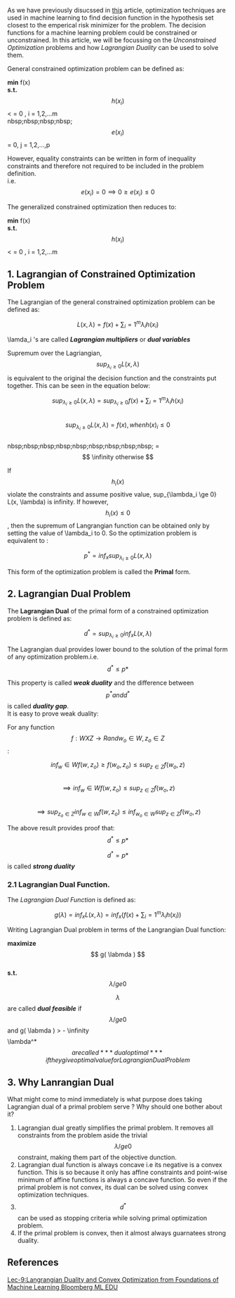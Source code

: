 As we have previously disucssed in [this](https://ritupande.github.io/Introduction-to-Statistical-Learning-Theory/) article, optimization techniques are used in machine learning to find decision function in the hypothesis set closest to the emperical risk minimizer for the problem. The decision functions for a machine learning problem could be constrained or unconstrained. In this article, we will be focussing on the *Unconstrained Optimization* problems and how *Lagrangian Duality* can be used to solve them.   
  
General constrained optimization problem can be defined as:    

**min** f(x)    
**s.t.** $$ h(x_i) $$  < = 0 , i = 1,2,...m    
nbsp;nbsp;nbsp;nbsp;$$ e(x_i) $$ = 0, j = 1,2,...,p  

However, equality constraints can be written in form of inequality constraints and therefore not required to be included in the problem definition.  
i.e.  $$ e(x_i) = 0 \implies   0 \ge e(x_i) \le 0  $$  
  
The generalized constrained optimization then reduces to:  
  
**min** f(x)    
**s.t.** $$ h(x_i) $$  < = 0 , i = 1,2,...m    

## 1. Lagrangian of Constrained Optimization Problem

The Lagrangian of the general constrained optimization problem can be defined as:  
  
  $$ L(x, \lambda) = f(x) + \sum_i=1^m \lambda_i h(x_i) $$    
  
  \lamda_i 's  are called ***Lagrangian multipliers*** or ***dual variables***   
  
  Supremum over the Lagriangian, $$ sup_{\lambda_i \ge 0} L(x, \lambda) $$ is equivalent to the original the decision function and the constraints put together.  This can be seen in the equation below:  
    
  $$ sup_{\lambda_i \ge 0} L(x, \lambda)  =  sup_{\lambda_i \ge 0}  f(x) + \sum_i=1^m \lambda_i h(x_i)  $$  
  $$ sup_{\lambda_i \ge 0} L(x, \lambda)  = f(x), when h(x)_i \le 0 $$  
  nbsp;nbsp;nbsp;nbsp;nbsp;nbsp;nbsp;nbsp;nbsp; = $$ \infinity otherwise $$  
  
If $$ h_i(x) $$ violate the constraints and assume positive value,  sup_{\lambda_i \ge 0} L(x, \lambda)  is infinity. If however, $$ h_i(x) \le 0 $$, then the supremum of Langrangian function can be obtained only by setting the value of \lambda_i to 0.  So the optimization problem is equivalent to :
  
 $$ p^* =  inf_x sup_{\lambda_i \ge 0} L(x, \lambda) $$  
 
 This form of the optimization  problem is called the **Primal** form.
 
  
  ## 2.  Lagrangian Dual Problem   
    
  The **Lagrangian Dual** of the primal form of a constrained optimization problem is defined as:    
    
  $$ d^* =  sup_{\lambda_i \ge 0} inf_x L(x, \lambda) $$  
  
  The Lagrangian dual provides lower bound to the solution of the primal form of any optimization problem.i.e.  
  $$ d^* \le p* $$   
  
  This property is called  ***weak duality*** and the difference between $$ p^* and d^* $$  is called ***duality gap***.   
  It is easy to prove weak duality:  
      
  For any function $$ f: W X Z \rightarrow R and w_o \in W, z_o \in Z  $$:
  
  $$ inf_w{ \in W} f(w, z_o )  \ge f(w_o,z_o) \le sup_{z \in Z } f(w_o,z ) $$    
  $$ \implies inf_w{ \in W} f(w, z_o ) \le sup_{z \in Z } f(w_o,z ) $$  
  $$ \implies sup_{z_o \in Z} inf_{w \in W} f(w, z_o ) \le inf_{w_o \in W} sup_{z \in Z } f(w_o,z ) $$  
     
  The above result provides proof that:      
  $$ d^* \le p* $$      
      
  $$ d^* = p* $$ is called ***strong duality***  
  
  ### 2.1 Lagrangian Dual Function.
  
  The *Lagrangian Dual Function* is defined as:  
    
  $$ \displaystyle g(\lambda) = inf_x L(x, \lambda) = inf_x ( f(x) + \sum_i=1^m \lambda_i h(x_i) ) $$  
  
  Writing Lagrangian Dual problem in terms of the Langrangian Dual function:
  
  **maximize** $$ g( \labmda ) $$    
  **s.t.** $$ \lambda /ge 0 $$  
    
  $$ \lambda $$ are called ***dual feasible*** if $$ \lambda /ge 0 $$  and g( \labmda ) > - \infinity $$  
  $$ \lambda^* $$ are called ***dual optimal*** if they give optimal value for Lagrangian Dual Problem $$  
  
  ## 3. Why Lanrangian Dual
  
  What might come to mind immediately is what purpose does taking Lagrangian dual of a primal problem serve ? Why should one bother about it?
  
  1. Lagrangian dual  greatly simplifies the primal problem. It removes all constraints from the problem aside the trivial  $$ \lambda /ge 0 $$ constraint, making them part of the objective dunction.    
  2. Lagrangian dual function is always concave i.e its negative is a convex function. This is so because it only has affine constraints and point-wise minimum of affine functions is always a concave function. So even if the primal problem is not convex, its dual can be solved using convex optimization techniques.  
  3. $$ d^* $$ can be used as stopping criteria while solving primal optimization problem.    
  4. If the primal problem is convex, then it almost always guarnatees strong duality.  
  
  
  
  
  
  
 
  
 
  
## References
[Lec-9:Langrangian Duality and Convex Optimization from  Foundations of Machine Learning Bloomberg ML EDU](https://bloomberg.github.io/foml/#lecture-9-lagrangian-duality-and-convex-optimization)

